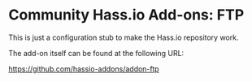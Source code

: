# Community Hass.io Add-ons: FTP

This is just a configuration stub to make the Hass.io repository work.

The add-on itself can be found at the following URL:

<https://github.com/hassio-addons/addon-ftp>
